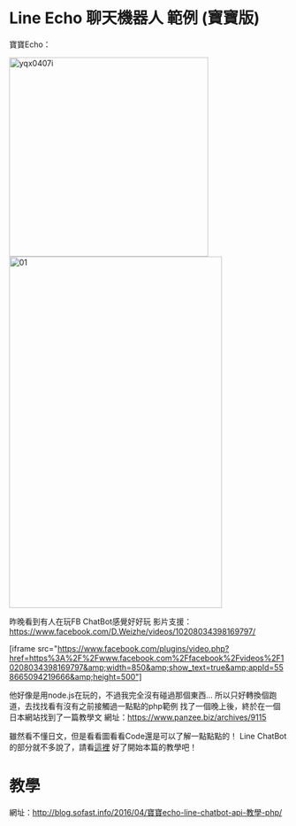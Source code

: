 # Line Echo 聊天機器人 範例 (寶寶版)

寶寶Echo：

<img class="alignnone size-full wp-image-204" src="//img.sofast.info/2016/04/5981e242d13db40a8d40fa351ebc9f55.png" alt="yqx0407i" width="360" height="360" />

<img class="alignnone size-full wp-image-196" src="//img.sofast.info/2016/04/96a3be3cf272e017046d1b2674a52bd3-8.jpg" alt="01" width="385" height="635" />

昨晚看到有人在玩FB ChatBot感覺好好玩
影片支援：<a href="https://www.facebook.com/D.Weizhe/videos/10208034398169797/">https://www.facebook.com/D.Weizhe/videos/10208034398169797/</a>

[iframe src="https://www.facebook.com/plugins/video.php?href=https%3A%2F%2Fwww.facebook.com%2Ffacebook%2Fvideos%2F10208034398169797&amp;width=850&amp;show_text=true&amp;appId=558665094219666&amp;height=500"]

他好像是用node.js在玩的，不過我完全沒有碰過那個東西...
所以只好轉換個跑道，去找找看有沒有之前接觸過一點點的php範例
找了一個晚上後，終於在一個日本網站找到了一篇教學文
網址：<a href="https://www.panzee.biz/archives/9115">https://www.panzee.biz/archives/9115</a>

雖然看不懂日文，但是看看圖看看Code還是可以了解一點點點的！
Line ChatBot的部分就不多說了，請看<a href="http://technews.tw/2016/04/07/line-begins-providing-10000-bot-api-trial-accounts-prior-to-opening-up-access-to-messaging-api/">這裡</a>
好了開始本篇的教學吧！

# 教學

網址：http://blog.sofast.info/2016/04/寶寶echo-line-chatbot-api-教學-php/
